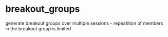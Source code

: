 # breakout_groups
generate breakout groups over multiple sessions - repeatition of members in the breakout group is limited 

